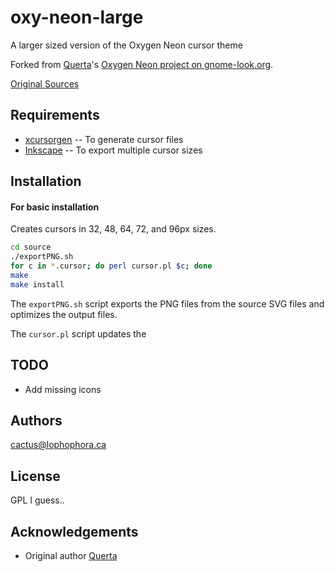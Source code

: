 # oxy-neon-large
A larger sized version of the Oxygen Neon cursor theme

Forked from [Querta](https://www.pling.com/u/qwerta/)'s [Oxygen Neon project on gnome-look.org](https://www.gnome-look.org/p/999997/).

[Original Sources](https://www.gnome-look.org/p/999997/startdownload?file_id=1460735457&file_name=137109-oxy-neon-0.2.tar.gz&file_type=application/x-gzip&file_size=184907)

## Requirements
- [xcursorgen](https://www.x.org/releases/X11R7.7/doc/man/man1/xcursorgen.1.xhtml) -- To generate cursor files
- [Inkscape](https://inkscape.org/) -- To export multiple cursor sizes

## Installation

#### For basic installation

Creates cursors in 32, 48, 64, 72, and 96px sizes.

```bash
cd source
./exportPNG.sh
for c in *.cursor; do perl cursor.pl $c; done
make
make install
```

The `exportPNG.sh` script exports the PNG files from the source SVG files and optimizes the output files.

The `cursor.pl` script updates the 

## TODO

- Add missing icons

## Authors

cactus@lophophora.ca

## License

GPL I guess..

## Acknowledgements
- Original author [Querta](https://www.pling.com/u/qwerta/)
